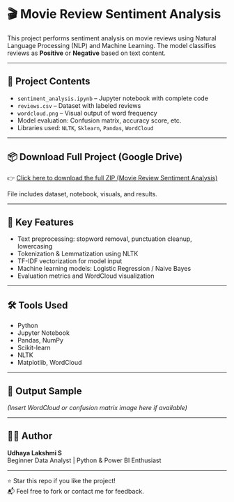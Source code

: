 # 🎬 Movie Review Sentiment Analysis

This project performs sentiment analysis on movie reviews using Natural Language Processing (NLP) and Machine Learning. The model classifies reviews as **Positive** or **Negative** based on text content.

---

## 📂 Project Contents

- `sentiment_analysis.ipynb` – Jupyter notebook with complete code
- `reviews.csv` – Dataset with labeled reviews
- `wordcloud.png` – Visual output of word frequency
- Model evaluation: Confusion matrix, accuracy score, etc.
- Libraries used: `NLTK`, `Sklearn`, `Pandas`, `WordCloud`

---

## 📦 Download Full Project (Google Drive)

👉 [Click here to download the full ZIP (Movie Review Sentiment Analysis)](https://drive.google.com/file/d/1aKMSjijF4pyK9p8ApWsxk_uSzTYhc909/view?usp=drive_link) 

File includes dataset, notebook, visuals, and results.

---

## 🧠 Key Features

- Text preprocessing: stopword removal, punctuation cleanup, lowercasing
- Tokenization & Lemmatization using NLTK
- TF-IDF vectorization for model input
- Machine learning models: Logistic Regression / Naive Bayes
- Evaluation metrics and WordCloud visualization

---

## 🛠 Tools Used

- Python
- Jupyter Notebook
- Pandas, NumPy
- Scikit-learn
- NLTK
- Matplotlib, WordCloud

---

## 📸 Output Sample

*(Insert WordCloud or confusion matrix image here if available)*

---

## 🙋‍♂️ Author

**Udhaya Lakshmi S**  
Beginner Data Analyst | Python & Power BI Enthusiast

---

⭐ Star this repo if you like the project!  
📬 Feel free to fork or contact me for feedback.

